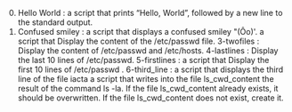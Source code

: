 0. Hello World :  a script that prints “Hello, World”, followed by a new line to the standard output.
1. Confused smiley : a script that displays a confused smiley "(Ôo)'.
a script that Display the content of the /etc/passwd file.
3-twofiles : Display the content of /etc/passwd and /etc/hosts.
4-lastlines : Display the last 10 lines of /etc/passwd.
5-firstlines : a script that Display the first 10 lines of /etc/passwd .
6-third_line : a script that displays the third line of the file iacta
a script that writes into the file ls_cwd_content the result of the command ls -la. If the file ls_cwd_content already exists, it should be overwritten. If the file ls_cwd_content does not exist, create it.
